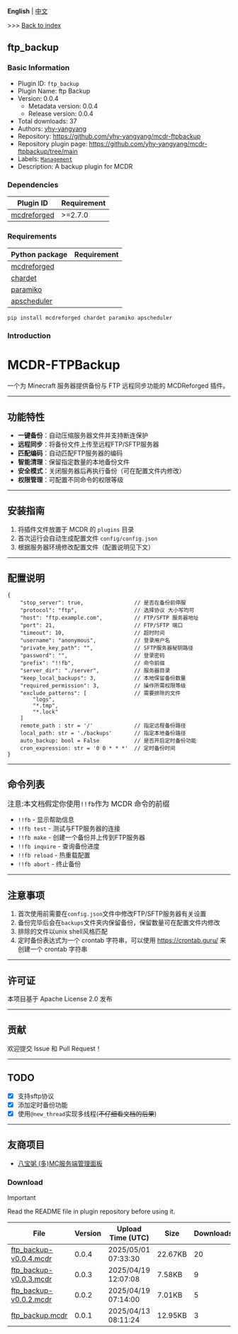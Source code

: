 **English** | [中文](readme-zh_cn.md)

\>\>\> [Back to index](/readme.md)

## ftp_backup

### Basic Information

- Plugin ID: `ftp_backup`
- Plugin Name: ftp Backup
- Version: 0.0.4
  - Metadata version: 0.0.4
  - Release version: 0.0.4
- Total downloads: 37
- Authors: [yhy-yangyang](https://github.com/yhy-yangyang)
- Repository: https://github.com/yhy-yangyang/mcdr-ftpbackup
- Repository plugin page: https://github.com/yhy-yangyang/mcdr-ftpbackup/tree/main
- Labels: [`Management`](/labels/management/readme.md)
- Description: A backup plugin for MCDR

### Dependencies

| Plugin ID | Requirement |
| --- | --- |
| [mcdreforged](https://github.com/Fallen-Breath/MCDReforged) | \>=2.7.0 |

### Requirements

| Python package | Requirement |
| --- | --- |
| [mcdreforged](https://pypi.org/project/mcdreforged) |  |
| [chardet](https://pypi.org/project/chardet) |  |
| [paramiko](https://pypi.org/project/paramiko) |  |
| [apscheduler](https://pypi.org/project/apscheduler) |  |

```
pip install mcdreforged chardet paramiko apscheduler
```

### Introduction

# MCDR-FTPBackup

一个为 Minecraft 服务器提供备份与 FTP 远程同步功能的 MCDReforged 插件。

---

## 功能特性
- **一键备份**：自动压缩服务器文件并支持断连保护
- **远程同步**：将备份文件上传至远程FTP/SFTP服务器
- **匹配编码**：自动匹配FTP服务器的编码
- **智能清理**：保留指定数量的本地备份文件
- **安全模式**：关闭服务器后再执行备份（可在配置文件内修改）
- **权限管理**：可配置不同命令的权限等级

---

## 安装指南
1. 将插件文件放置于 MCDR 的 `plugins` 目录
2. 首次运行会自动生成配置文件 `config/config.json`
3. 根据服务器环境修改配置文件（配置说明见下文）

---

## 配置说明
```
{
    "stop_server": true,                // 是否在备份前停服
    "protocol": "ftp",                  // 选择协议 大小写均可
    "host": "ftp.example.com",          // FTP/SFTP 服务器地址
    "port": 21,                         // FTP/SFTP 端口
    "timeout": 10,                      // 超时时间  
    "username": "anonymous",            // 登录用户名
    "private_key_path": "",             // SFTP服务器秘钥路径
    "password": "",                     // 登录密码
    "prefix": "!!fb",                   // 命令前缀
    "server_dir": "./server",           // 服务器目录
    "keep_local_backups": 3,            // 本地保留备份数量
    "required_permission": 3,           // 操作所需权限等级
    "exclude_patterns": [               // 需要排除的文件
        "logs",
        "*.tmp",
        "*.lock"
    ]
    remote_path : str = '/'             // 指定远程备份路径
    local_path: str = './backups'       // 指定本地备份路径
    auto_backup: bool = False           // 是否开启定时备份功能
    cron_expression: str = '0 0 * * *'  // 定时备份时间
}
```

---

## 命令列表
<font size="3">注意:本文档假定你使用`!!fb`作为 MCDR 命令的前缀</font>

- `!!fb` - 显示帮助信息
- `!!fb test` - 测试与FTP服务器的连接
- `!!fb make` - 创建一个备份并上传到FTP服务器
- `!!fb inquire` - 查询备份进度
- `!!fb reload` - 热重载配置
- `!!fb abort` - 终止备份
---

## 注意事项
1. 首次使用前需要在`config.json`文件中修改FTP/SFTP服务器有关设置
2. 备份完毕后会在`backups`文件夹内保留备份，保留数量可在配置文件内修改
3. 排除的文件以unix shell风格匹配
4. 定时备份表达式为一个 crontab 字符串，可以使用 <https://crontab.guru/> 来创建一个 crontab 字符串

---

## 许可证
本项目基于 Apache License 2.0 发布

---

## 贡献
欢迎提交 Issue 和 Pull Request！

---

## TODO
- [x] 支持sftp协议
- [x] 添加定时备份功能
- [x] 使用`@new_thread`实现多线程(~~不仔细看文档的后果~~)

---

## 友商项目
- [八宝粥 (多)MC服务端管理面板](https://github.com/babaozhouO/BBZ-MCServers-Manager)

### Download

> [!IMPORTANT]
> Read the README file in plugin repository before using it.

| File | Version | Upload Time (UTC) | Size | Downloads | Operations |
| --- | --- | --- | --- | --- | --- |
| [ftp_backup-v0.0.4.mcdr](https://github.com/yhy-yangyang/mcdr-ftpbackup/releases/tag/v0.0.4) | 0.0.4 | 2025/05/01 07:33:30 | 22.67KB | 20 | [Download](https://github.com/yhy-yangyang/mcdr-ftpbackup/releases/download/v0.0.4/ftp_backup-v0.0.4.mcdr) |
| [ftp_backup-v0.0.3.mcdr](https://github.com/yhy-yangyang/mcdr-ftpbackup/releases/tag/v0.0.3) | 0.0.3 | 2025/04/19 12:07:08 | 7.58KB | 9 | [Download](https://github.com/yhy-yangyang/mcdr-ftpbackup/releases/download/v0.0.3/ftp_backup-v0.0.3.mcdr) |
| [ftp_backup-v0.0.2.mcdr](https://github.com/yhy-yangyang/mcdr-ftpbackup/releases/tag/v0.0.2) | 0.0.2 | 2025/04/19 07:14:00 | 7.01KB | 5 | [Download](https://github.com/yhy-yangyang/mcdr-ftpbackup/releases/download/v0.0.2/ftp_backup-v0.0.2.mcdr) |
| [ftp_backup.mcdr](https://github.com/yhy-yangyang/mcdr-ftpbackup/releases/tag/v0.0.1) | 0.0.1 | 2025/04/13 08:11:24 | 12.95KB | 3 | [Download](https://github.com/yhy-yangyang/mcdr-ftpbackup/releases/download/v0.0.1/ftp_backup.mcdr) |

